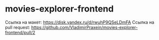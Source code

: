 # movies-explorer-frontend
Ссылка на макет: https://disk.yandex.ru/d/rwuhP9QSeLDmFA
Ссылка на pull request: https://github.com/VladimirPraxein/movies-explorer-frontend/pull/2
